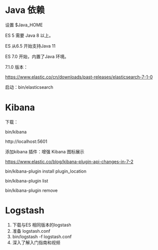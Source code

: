 # Java 依赖

设置 $Java_HOME



ES 5 需要 Java 8 以上。

ES 从6.5 开始支持Java 11

ES 7.0 开始，内置了Java 环境。



7.1.0 版本：

https://www.elastic.co/cn/downloads/past-releases/elasticsearch-7-1-0

启动：bin/elasticsearch



# Kibana

下载：

bin/kibana

http://localhost:5601

添加kibana 插件：增强 Kibana 图标展示

https://www.elastic.co/blog/kibana-plugin-api-changes-in-7-2

bin/kibana-plugin install plugin_location

bin/kibana-plugin list

bin/kibana-plugin remove

# Logstash

1. 下载与ES 相同版本的logstash
2. 准备 logstash.conf
3. bin/logstash -f logstash.conf
4. 深入了解入门指南和视频



 
